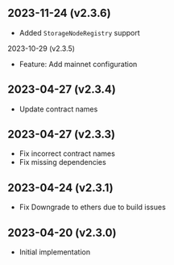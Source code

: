 2023-11-24 (v2.3.6)
-------------------
- Added `StorageNodeRegistry` support

2023-10-29 (v2.3.5)

- Feature: Add mainnet configuration

2023-04-27 (v2.3.4)
-------------------

- Update contract names

2023-04-27 (v2.3.3)
-------------------

- Fix incorrect contract names
- Fix missing dependencies

2023-04-24 (v2.3.1)
-------------------

- Fix Downgrade to ethers due to build issues

2023-04-20 (v2.3.0)
-------------------

- Initial implementation